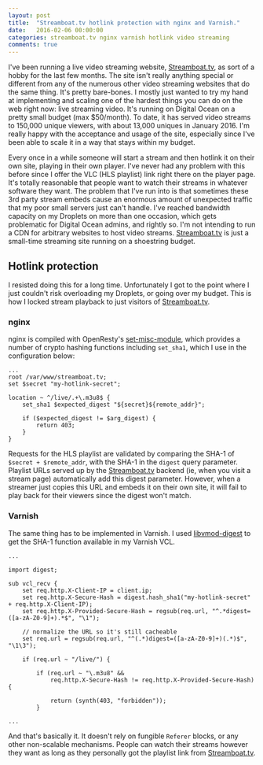 ```yaml
---
layout: post
title:  "Streamboat.tv hotlink protection with nginx and Varnish."
date:   2016-02-06 00:00:00
categories: streamboat.tv nginx varnish hotlink video streaming
comments: true
---
```


I've been running a live video streaming website, [Streamboat.tv](https://streamboat.tv/), as sort of a hobby for the last few months.  The site isn't really anything special or different from any of the numerous other video streaming websites that do the same thing.  It's pretty bare-bones.  I mostly just wanted to try my hand at implementing and scaling one of the hardest things you can do on the web right now: live streaming video.  It's running on Digital Ocean on a pretty small budget (max $50/month).  To date, it has served video streams to 150,000 unique viewers, with about 13,000 uniques in January 2016.  I'm really happy with the acceptance and usage of the site, especially since I've been able to scale it in a way that stays within my budget.


Every once in a while someone will start a stream and then hotlink it on their own site, playing in their own player.  I've never had any problem with this before since I offer the VLC (HLS playlist) link right there on the player page.  It's totally reasonable that people want to watch their streams in whatever software they want.  The problem that I've run into is that sometimes these 3rd party stream embeds cause an enormous amount of unexpected traffic that my poor small servers just can't handle.  I've reached bandwidth capacity on my Droplets on more than one occasion, which gets problematic for Digital Ocean admins, and rightly so.  I'm not intending to run a CDN for arbitrary websites to host video streams.  [Streamboat.tv](https://streamboat.tv/) is just a small-time streaming site running on a shoestring budget.

## Hotlink protection

I resisted doing this for a long time.  Unfortunately I got to the point where I just couldn't risk overloading my Droplets, or going over my budget.  This is how I locked stream playback to just visitors of [Streamboat.tv](https://streamboat.tv/).

### nginx

nginx is compiled with OpenResty's [set-misc-module](https://github.com/openresty/set-misc-nginx-module), which provides a number of crypto hashing functions including `set_sha1`, which I use in the configuration below:

```nginx
...
root /var/www/streamboat.tv;
set $secret "my-hotlink-secret";

location ~ ^/live/.+\.m3u8$ {
    set_sha1 $expected_digest "${secret}${remote_addr}";

    if ($expected_digest != $arg_digest) {
        return 403;
    }
}
```

Requests for the HLS playlist are validated by comparing the SHA-1 of `$secret + $remote_addr`, with the SHA-1 in the `digest` query parameter.  Playlist URLs served up by the [Streamboat.tv](https://streamboat.tv/) backend (ie, when you visit a stream page) automatically add this digest parameter.  However, when a streamer just copies this URL and embeds it on their own site, it will fail to play back for their viewers since the digest won't match.

### Varnish

The same thing has to be implemented in Varnish.  I used [libvmod-digest](https://github.com/varnish/libvmod-digest) to get the SHA-1 function available in my Varnish VCL.


```varnish
...

import digest;

sub vcl_recv {
    set req.http.X-Client-IP = client.ip;
    set req.http.X-Secure-Hash = digest.hash_sha1("my-hotlink-secret" + req.http.X-Client-IP);
    set req.http.X-Provided-Secure-Hash = regsub(req.url, "^.*digest=([a-zA-Z0-9]+).*$", "\1");

    // normalize the URL so it's still cacheable
    set req.url = regsub(req.url, "^(.*)digest=([a-zA-Z0-9]+)(.*)$", "\1\3");

    if (req.url ~ "/live/") {

        if (req.url ~ "\.m3u8" &&
            req.http.X-Secure-Hash != req.http.X-Provided-Secure-Hash) {

            return (synth(403, "forbidden"));
        }

...
```

And that's basically it.  It doesn't rely on fungible `Referer` blocks, or any other non-scalable mechanisms.  People can watch their streams however they want as long as they personally got the playlist link from [Streamboat.tv](https://streamboat.tv/).
